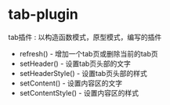 # tab-plugin
tab插件 : 以构造函数模式，原型模式，编写的插件
* refresh() - 增加一个tab页或删除当前的tab页
* setHeader() - 设置tab页头部的文字
* setHeaderStyle() - 设置tab页头部的样式
* setContent() - 设置内容区的文字
* setContentStyle() - 设置内容区的样式


